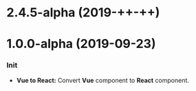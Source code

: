 # 2.4.5-alpha (2019-++-++)

# 1.0.0-alpha (2019-09-23)

### Init

- **Vue to React:** Convert **Vue** component to **React** component.

